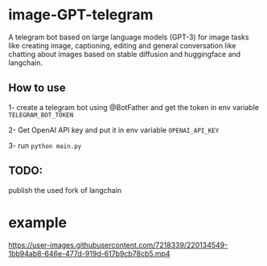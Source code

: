 # image-GPT-telegram

A telegram bot based on large language models (GPT-3) for image tasks like creating image, captioning, editing and 
general conversation like chatting about images based on stable diffusion and huggingface and langchain.

## How to use
1- create a telegram bot using @BotFather and get the token in env variable `TELEGRAM_BOT_TOKEN`

2- Get OpenAI API key and put it in env variable `OPENAI_API_KEY`

3- run `python main.py`

## TODO:
publish the used fork of langchain

# example

https://user-images.githubusercontent.com/7218339/220134549-1bb94ab8-646e-477d-919d-617b9cb78cb5.mp4

